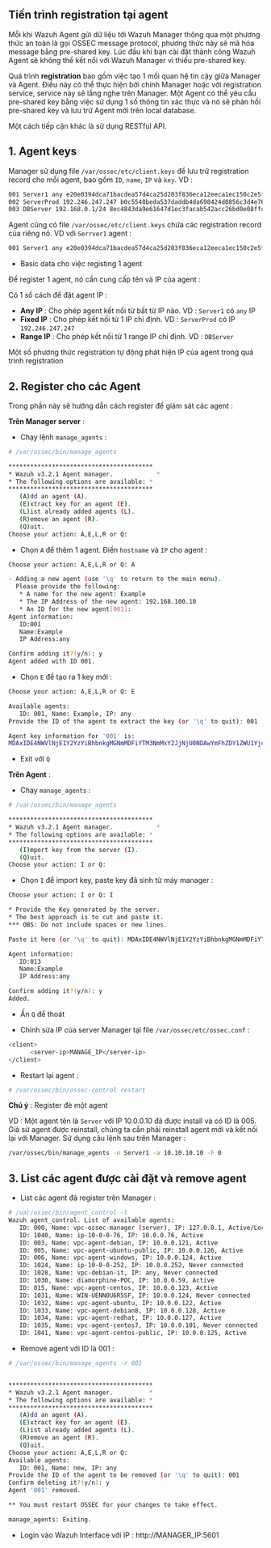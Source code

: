 ## Tiến trình registration tại agent

Mỗi khi Wazuh  Agent gửi dữ liệu tới Wazuh Manager thông qua một phương thức an toàn là gọi OSSEC message protocol, phương thức này sẽ mã hóa message bằng pre-shared key. Lúc đầu khi bạn cài đặt thành công Wazuh Agent sẽ không thể kết nối với Wazuh Manager vì thiếu pre-shared key.

Quá trình **registration** bao gồm việc tạo 1 mối quan hệ tin cậy giữa Manager và Agent. Điều này có thể thực hiện bởi chính Manager hoặc với registration service, service này sẽ lắng nghe trên Manager. Một Agent có thể yêu cầu pre-shared key bằng việc sử dụng 1 số thông tin xác thực và nó sẽ phản hồi pre-shared key và lưu trữ Agent mới trên local database.

Một cách tiếp cận khác là sử dụng RESTful API.

## 1. Agent keys

Manager sử dụng file `/var/ossec/etc/client.keys` để lưu trữ registration record cho mỗi agent, bao gồm `ID`, `name`, `IP` và `key`. VD :
```sh
001 Server1 any e20e0394dca71bacdea57d4ca25d203f836eca12eeca1ec150c2e5f4309a653a
002 ServerProd 192.246.247.247 b0c5548beda537daddb4da698424d0856c3d4e760eaced803d58c07ad1a95f4c
003 DBServer 192.168.0.1/24 8ec4843da9e61647d1ec3facab542acc26bd0e08ffc010086bb3a6fc22f6f65b
```

Agent cũng có file `/var/ossec/etc/client.keys` chứa các registration record của riêng nó. VD với `Serrver1` agent :
```sh
001 Server1 any e20e0394dca71bacdea57d4ca25d203f836eca12eeca1ec150c2e5f4309a653a
```

 - Basic data cho việc registing 1 agent
 
Để register 1 agent, nó cần cung cấp tên và IP của agent :

Có 1 số cách để đặt agent IP :

 - **Any IP** : Cho phép agent kết nối từ bất từ IP nào. VD : `Server1` có `any` IP
 - **Fixed IP** : Cho phép kết nối từ 1 IP chỉ định. VD : `ServerProd` có IP `192.246.247.247`
 - **Range IP** : Cho phép kết nối từ 1 range IP chỉ định. VD : `DBServer`
 
Một số phương thức registration tự động phát hiện IP của agent trong quá trình registration

## 2. Register cho các Agent

Trong phần này sẽ hướng dẫn cách register để giám sát các agent :

**Trên Manager server** : 

 - Chạy lệnh `manage_agents` :
```sh
# /var/ossec/bin/manage_agents

****************************************
* Wazuh v3.2.1 Agent manager.            *
* The following options are available: *
****************************************
   (A)dd an agent (A).
   (E)xtract key for an agent (E).
   (L)ist already added agents (L).
   (R)emove an agent (R).
   (Q)uit.
Choose your action: A,E,L,R or Q:
```

 - Chọn `A` để thêm 1 agent. Điền `hostname` và `IP` cho agent :
```sh
Choose your action: A,E,L,R or Q: A

- Adding a new agent (use '\q' to return to the main menu).
  Please provide the following:
   * A name for the new agent: Example
   * The IP Address of the new agent: 192.168.100.10
   * An ID for the new agent[001]:
Agent information:
   ID:001
   Name:Example
   IP Address:any

Confirm adding it?(y/n): y
Agent added with ID 001.
```

 - Chọn `E` để tạo ra 1 key mới :
```sh
Choose your action: A,E,L,R or Q: E

Available agents:
   ID: 001, Name: Example, IP: any
Provide the ID of the agent to extract the key (or '\q' to quit): 001

Agent key information for '001' is:
MDAxIDE4NWVlNjE1Y2YzYiBhbnkgMGNmMDFiYTM3NmMxY2JjNjU0NDAwYmFhZDY1ZWU1YjcyMGI2NDY3ODhkNGQzMjM5ZTdlNGVmNzQzMGFjMDA4Nw==
```

 - Exit với `Q`
 
**Trên Agent** : 

 - Chạy `manage_agents` : 
```sh
# /var/ossec/bin/manage_agents

****************************************
* Wazuh v3.2.1 Agent manager.            *
* The following options are available: *
****************************************
   (I)mport key from the server (I).
   (Q)uit.
Choose your action: I or Q:
```

 - Chọn `I` để import key, paste key đã sinh từ máy manager : 
```sh
Choose your action: I or Q: I

* Provide the Key generated by the server.
* The best approach is to cut and paste it.
*** OBS: Do not include spaces or new lines.

Paste it here (or '\q' to quit): MDAxIDE4NWVlNjE1Y2YzYiBhbnkgMGNmMDFiYTM3NmMxY2JjNjU0NDAwYmFhZDY1ZWU1YjcyMGI2NDY3ODhkNGQzMjM5ZTdlNGVmNzQzMGFjMDA4Nw=

Agent information:
   ID:013
   Name:Example
   IP Address:any

Confirm adding it?(y/n): y
Added.
```

 - Ấn `Q` để thoát
 
 - Chỉnh sửa IP của server Manager tại file `/var/ossec/etc/ossec.conf` : 
```sh
<client>
      <server-ip>MANAGE_IP</server-ip>
</client>
```

 - Restart lại agent :
```sh
# /var/ossec/bin/ossec-control restart
```

**Chú ý** : Register đè một agent 

VD : Một agent tên là `Server` với IP 10.0.0.10 đã được install và có ID là 005. Giả sử agent được reinstall, chúng ta cần phải reinstall agent mới và kết nối lại với Manager. Sử dụng câu lệnh sau trên Manager : 
```sh
/var/ossec/bin/manage_agents -n Server1 -a 10.10.10.10 -F 0
```

## 3. List các agent được cài đặt và remove agent

 - List các agent đã register trên Manager :
```sh
# /var/ossec/bin/agent_control -l
Wazuh agent_control. List of available agents:
   ID: 000, Name: vpc-ossec-manager (server), IP: 127.0.0.1, Active/Local
   ID: 1040, Name: ip-10-0-0-76, IP: 10.0.0.76, Active
   ID: 003, Name: vpc-agent-debian, IP: 10.0.0.121, Active
   ID: 005, Name: vpc-agent-ubuntu-public, IP: 10.0.0.126, Active
   ID: 006, Name: vpc-agent-windows, IP: 10.0.0.124, Active
   ID: 1024, Name: ip-10-0-0-252, IP: 10.0.0.252, Never connected
   ID: 1028, Name: vpc-debian-it, IP: any, Never connected
   ID: 1030, Name: diamorphine-POC, IP: 10.0.0.59, Active
   ID: 015, Name: vpc-agent-centos, IP: 10.0.0.123, Active
   ID: 1031, Name: WIN-UENN0U6R5SF, IP: 10.0.0.124, Never connected
   ID: 1032, Name: vpc-agent-ubuntu, IP: 10.0.0.122, Active
   ID: 1033, Name: vpc-agent-debian8, IP: 10.0.0.128, Active
   ID: 1034, Name: vpc-agent-redhat, IP: 10.0.0.127, Active
   ID: 1035, Name: vpc-agent-centos7, IP: 10.0.0.101, Never connected
   ID: 1041, Name: vpc-agent-centos-public, IP: 10.0.0.125, Active
```

 - Remove agent với ID là 001 :
```sh
# /var/ossec/bin/manage_agents -r 001


****************************************
* Wazuh v3.2.1 Agent manager.          *
* The following options are available: *
****************************************
   (A)dd an agent (A).
   (E)xtract key for an agent (E).
   (L)ist already added agents (L).
   (R)emove an agent (R).
   (Q)uit.
Choose your action: A,E,L,R or Q:
Available agents:
   ID: 001, Name: new, IP: any
Provide the ID of the agent to be removed (or '\q' to quit): 001
Confirm deleting it?(y/n): y
Agent '001' removed.

** You must restart OSSEC for your changes to take effect.

manage_agents: Exiting.
```

 - Login vào Wazuh Interface với IP : http://MANAGER_IP:5601
 

